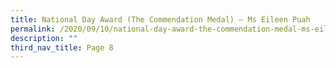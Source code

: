 ```yaml
---
title: National Day Award (The Commendation Medal) – Ms Eileen Puah
permalink: /2020/09/10/national-day-award-the-commendation-medal-ms-eileen-puah/
description: ""
third_nav_title: Page 8
---
```

